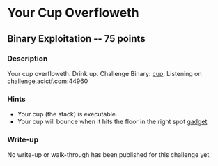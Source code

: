 # Your Cup Overfloweth

## Binary Exploitation -- 75 points

### Description

Your cup overfloweth. Drink up. Challenge Binary: [cup](./cup). Listening on challenge.acictf.com:44960

### Hints

* Your cup (the stack) is executable.
* Your cup will bounce when it hits the floor in the right spot [gadget](https://github.com/JonathanSalwan/ROPgadget)


### Write-up

No write-up or walk-through has been published for this challenge yet.
